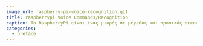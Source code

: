 ```yaml
---
image_url: raspberry-pi-voice-recognition.gif
title: raspberrypi Voice Commands/Recognition
caption: To RaspberryPi είναι ένας μικρός σε μέγεθος και προσιτός οικονομικά υπολογιστής. Έχει την δυνατότητα να υποστηρίξει σύγχρονες μεθόδους εισόδου για επικοινωνία με τον χρήστη και μια από αυτές είναι η δυνατότητα αναγνώρισης φωνής και ηχητικών εντολών (Voice Recognition/Voice Commands)
categories:
  - preface
---
```

